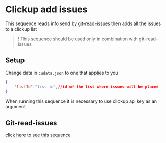 # Clickup add issues

This sequence reads info send by [git-read-issues]() then adds all the issues to a clickup list

> ! This sequence should be used only in combination with git-read-issues

## Setup

Change data in `cudata.json` to one that applies to you

```json
{
    "listId":"list-id",//id of the list where issues will be placed
}
```

When running this sequence it is necessary to use clickup api key as an argument

## Git-read-issues

[click here to see this sequence](https://github.com/scramjetorg/reference-apps/tree/main/js/git-read-issues)
